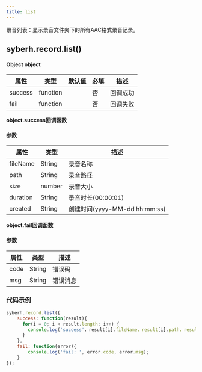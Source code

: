 ```yaml
---
title: list
---
```



录音列表：显示录音文件夹下的所有AAC格式录音记录。


## syberh.record.list()
#### Object object
| 属性     | 类型   | 默认值  |  必填 | 描述                         |
| ---------- | ------- | -------- | ---------------- | ----------------------------------|
| success | function |        | 否       | 回调成功                    |
| fail   | function |        | 否       | 回调失败                    |

**object.success回调函数**
#### 参数
| 属性 | 类型   | 描述         |
| ---- | ------ | ------------ |
| fileName | String | 录音名称 |
| path | String | 录音路径 |
| size | number | 录音大小 |
| duration | String | 录音时长(00:00:01) |
| created | String | 创建时间(yyyy-MM-dd hh:mm:ss) |

**object.fail回调函数**
#### 参数
| 属性 | 类型   | 描述     |
| ---- | ------ | -------- |
| code | String | 错误码   |
| msg  | String | 错误消息 |



### **代码示例**
``` javascript
syberh.record.list({
	success: function(result){
      for(i = 0; i < result.length; i++) {
        console.log('success'，result[i].fileName，result[i].path，result[i].size，result[i].duration,result[i].created);    
      }
	},
	fail: function(error){
		console.log('fail: ', error.code, error.msg);
	}
});
```
